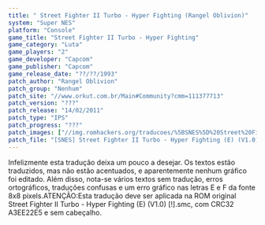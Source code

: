 ```yaml
---
title: " Street Fighter II Turbo - Hyper Fighting (Rangel Oblivion)"
system: "Super NES"
platform: "Console"
game_title: "Street Fighter II Turbo - Hyper Fighting"
game_category: "Luta"
game_players: "2"
game_developer: "Capcom"
game_publisher: "Capcom"
game_release_date: "??/??/1993"
patch_author: "Rangel Oblivion"
patch_group: "Nenhum"
patch_site: "//www.orkut.com.br/Main#Community?cmm=111377713"
patch_version: "???"
patch_release: "14/02/2011"
patch_type: "IPS"
patch_progress: "???"
patch_images: ["//img.romhackers.org/traducoes/%5BSNES%5D%20Street%20Fighter%20II%20Turbo%20-%20Hyper%20Fighting%20-%20Rangel%20Oblivion%20-%201.png","//img.romhackers.org/traducoes/%5BSNES%5D%20Street%20Fighter%20II%20Turbo%20-%20Hyper%20Fighting%20-%20Rangel%20Oblivion%20-%202.png","//img.romhackers.org/traducoes/%5BSNES%5D%20Street%20Fighter%20II%20Turbo%20-%20Hyper%20Fighting%20-%20Rangel%20Oblivion%20-%203.png"]
patch_file: "[SNES] Street Fighter II Turbo - Hyper Fighting (E) (V1.0) [!] [T-Rangel Oblivion G-Nenhum] [A-2011].zip"
---
```

Infelizmente esta tradução deixa um pouco a desejar. Os textos estão traduzidos, mas não estão acentuados, e aparentemente nenhum gráfico foi editado. Além disso, nota-se vários textos sem tradução, erros ortográficos, traduções confusas e um erro gráfico nas letras E e F da fonte 8x8 pixels.ATENÇÃO:Esta tradução deve ser aplicada na ROM original Street Fighter II Turbo - Hyper Fighting (E) (V1.0) [!].smc, com CRC32 A3EE22E5 e sem cabeçalho.